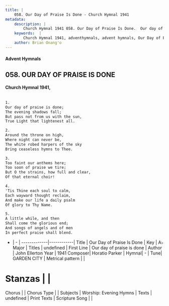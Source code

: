 ```yaml
---
title: |
    058. Our Day of Praise Is Done - Church Hymnal 1941
metadata:
    description: |
        Church Hymnal 1941 058. Our Day of Praise Is Done.  Our day of praise is done;  The evening shadows fall;  But pass not from us with the sun,  True Light that lightenest all.  
    keywords:  |
        Church Hymnal 1941, adventhymnals, advent hymnals, Our Day of Praise Is Done, Our day of praise is done. 
    author: Brian Onang'o
---
```


#### Advent Hymnals
## 058. OUR DAY OF PRAISE IS DONE
####  Church Hymnal 1941,

```txt

1.
Our day of praise is done; 
The evening shadows fall; 
But pass not from us with the sun, 
True Light that lightenest all. 

2.
Around the throne on high, 
Where night can never be, 
The white robed harpers of the sky 
Bring ceaseless hymns to Thee. 

3.
Too faint our anthems here; 
Too soon of praise we tire; 
But O the strains, how full and clear, 
Of that eternal choir! 

4.
'Tis Thine each soul to calm, 
Each wayward thought reclaim, 
And make our life a daily psalm 
Of glory to Thy Name. 

5.
A little while, and then 
Shall come the glorious end; 
And songs of angels and of men 
In perfect praise shall blend.


```

- |   -  |
-------------|------------|
Title | Our Day of Praise Is Done |
Key | A♭ Major |
Titles | undefined |
First Line | Our day of praise is done |
Author | John Ellerton
Year | 1941
Composer| Horatio Parker |
Hymnal|  - |
Tune| GARDEN CITY |
Metrical pattern | |
# Stanzas |  |
Chorus |  |
Chorus Type |  |
Subjects | Worship: Evening Hymns |
Texts | undefined |
Print Texts | 
Scripture Song |  |
    
